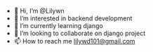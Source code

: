 - 👋 Hi, I’m @Lilywn
- 👀 I’m interested in backend development
- 🌱 I’m currently learning django
- 💞️ I’m looking to collaborate on django project
- 📫 How to reach me lilywd101@gmail.com

<!---
Lilywn/Lilywn is a ✨ special ✨ repository because its `README.md` (this file) appears on your GitHub profile.
You can click the Preview link to take a look at your changes.
--->
